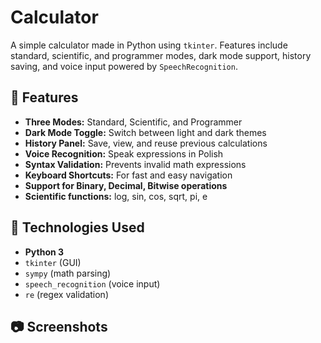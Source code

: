# Calculator
A simple calculator made in Python using `tkinter`. Features include standard, scientific, and programmer modes, dark mode support, history saving, and voice input powered by `SpeechRecognition`.

## 🚀 Features

- **Three Modes:** Standard, Scientific, and Programmer
- **Dark Mode Toggle:** Switch between light and dark themes
- **History Panel:** Save, view, and reuse previous calculations
- **Voice Recognition:** Speak expressions in Polish
- **Syntax Validation:** Prevents invalid math expressions
- **Keyboard Shortcuts:** For fast and easy navigation
- **Support for Binary, Decimal, Bitwise operations**
- **Scientific functions:** log, sin, cos, sqrt, pi, e

## 🧠 Technologies Used

- **Python 3**
- `tkinter` (GUI)
- `sympy` (math parsing)
- `speech_recognition` (voice input)
- `re` (regex validation)

## 📷 Screenshots
